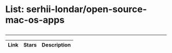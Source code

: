 # List: serhii-londar/open-source-mac-os-apps 
 
## 
 
---
 
| Link  | Stars   | Description
| ------------- | ------------- | ------------- |

